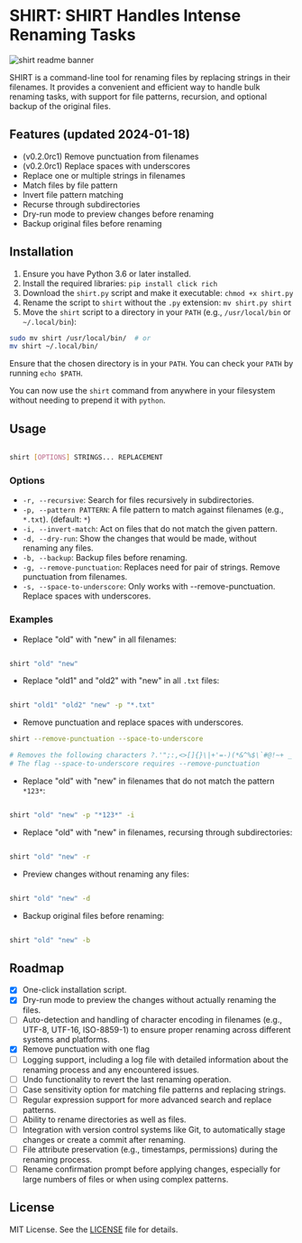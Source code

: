 # SHIRT: SHIRT Handles Intense Renaming Tasks

![shirt readme banner](https://i.imgur.com/nSp2wcK.png)

SHIRT is a command-line tool for renaming files by replacing strings in their filenames. It provides a convenient and efficient way to handle bulk renaming tasks, with support for file patterns, recursion, and optional backup of the original files.

## Features (updated 2024-01-18)

- (v0.2.0rc1) Remove punctuation from filenames
- (v0.2.0rc1) Replace spaces with underscores
- Replace one or multiple strings in filenames
- Match files by file pattern
- Invert file pattern matching
- Recurse through subdirectories
- Dry-run mode to preview changes before renaming
- Backup original files before renaming

## Installation

1. Ensure you have Python 3.6 or later installed.
2. Install the required libraries: `pip install click rich`
3. Download the `shirt.py` script and make it executable: `chmod +x shirt.py`
4. Rename the script to `shirt` without the `.py` extension: `mv shirt.py shirt`
5. Move the `shirt` script to a directory in your `PATH` (e.g., `/usr/local/bin` or `~/.local/bin`):

```bash
sudo mv shirt /usr/local/bin/  # or
mv shirt ~/.local/bin/
```

Ensure that the chosen directory is in your `PATH`. You can check your `PATH` by running `echo $PATH`.

You can now use the `shirt` command from anywhere in your filesystem without needing to prepend it with `python`.

## Usage

```bash

shirt [OPTIONS] STRINGS... REPLACEMENT

```

### Options

- `-r, --recursive`: Search for files recursively in subdirectories.
- `-p, --pattern PATTERN`: A file pattern to match against filenames (e.g., `*.txt`). (default: `*`)
- `-i, --invert-match`: Act on files that do not match the given pattern.
- `-d, --dry-run`: Show the changes that would be made, without renaming any files.
- `-b, --backup`: Backup files before renaming.
- `-g, --remove-punctuation`: Replaces need for pair of strings. Remove punctuation from filenames.
- `-s, --space-to-underscore`: Only works with --remove-punctuation. Replace spaces with underscores.

### Examples

- Replace "old" with "new" in all filenames:

```bash

shirt "old" "new"

```

- Replace "old1" and "old2" with "new" in all `.txt` files:

```bash

shirt "old1" "old2" "new" -p "*.txt"

```

- Remove punctuation and replace spaces with underscores.

```bash
shirt --remove-punctuation --space-to-underscore

# Removes the following characters ?.'";:,<>[]{}\|+'=-)(*&^%$\`#@!~+ _
# The flag --space-to-underscore requires --remove-punctuation
```

- Replace "old" with "new" in filenames that do not match the pattern `*123*`:

```bash

shirt "old" "new" -p "*123*" -i

```

- Replace "old" with "new" in filenames, recursing through subdirectories:

```bash

shirt "old" "new" -r

```

- Preview changes without renaming any files:

```bash

shirt "old" "new" -d

```

- Backup original files before renaming:

```bash

shirt "old" "new" -b

```

## Roadmap

- [x] One-click installation script.
- [x] Dry-run mode to preview the changes without actually renaming the files.
- [ ] Auto-detection and handling of character encoding in filenames (e.g., UTF-8, UTF-16, ISO-8859-1) to ensure proper renaming across different systems and platforms.
- [x] Remove punctuation with one flag
- [ ] Logging support, including a log file with detailed information about the renaming process and any encountered issues.
- [ ] Undo functionality to revert the last renaming operation.
- [ ] Case sensitivity option for matching file patterns and replacing strings.
- [ ] Regular expression support for more advanced search and replace patterns.
- [ ] Ability to rename directories as well as files.
- [ ] Integration with version control systems like Git, to automatically stage changes or create a commit after renaming.
- [ ] File attribute preservation (e.g., timestamps, permissions) during the renaming process.
- [ ] Rename confirmation prompt before applying changes, especially for large numbers of files or when using complex patterns.

## License

MIT License. See the [LICENSE](LICENSE) file for details.
